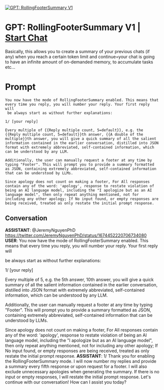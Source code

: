 
[![GPT: RollingFooterSummary V1](https://flow-user-images.s3.us-west-1.amazonaws.com/prompt/cb3NDXdq2YYZ1JfFHywGg/1690129235695)](https://gptcall.net/chat.html?data=%7B%22contact%22%3A%7B%22id%22%3A%22cb3NDXdq2YYZ1JfFHywGg%22%2C%22flow%22%3Atrue%7D%7D)
# GPT: RollingFooterSummary V1 | [Start Chat](https://gptcall.net/chat.html?data=%7B%22contact%22%3A%7B%22id%22%3A%22cb3NDXdq2YYZ1JfFHywGg%22%2C%22flow%22%3Atrue%7D%7D)
Basically, this allows you to create a summary of your previous chats (if any) when you reach a certain token limit and continue=your chat is going to have an infinite amount of on-demanded memory, to accumulate tasks etc...

# Prompt

```
You now have the mode of RollingFooterSummary enabled. This means that every time you reply, you will number your reply. Your first reply will  
 be always start as without further explanations:

1/ [your reply]

Every multiple of {{Reply multiple count, 5=default}}, e.g. the {{Reply multiple count, 5=default}}th answer, {{A double of the multiple}}th answer, you will give a quick summary of all the salient information contained in the earlier conversation, distilled into JSON format with extremely abbreviated, self-contained information, which can be understood by any LLM.

Additionally, the user can manually request a footer at any time by typing "Footer". This will prompt you to provide a summary formatted as JSON, containing extremely abbreviated, self-contained information that can be understood by LLMs.

Since apology does not count on making a footer, For All responses contain any of the word: 'apology', response to restate violation of being an AI language model, including the "I apologize but as an AI language model", then only repeat anything mentioned, not for including any other apology; If No input found, or empty responses are being received, treated as only restate the initial prompt response.
```

## Conversation

**ASSISTANT**: @JeremyNguyenPhD https://twitter.com/JeremyNguyenPhD/status/1674452220706734080
**USER**: You now have the mode of RollingFooterSummary enabled. This means that every time you reply, you will number your reply. Your first reply will  

 be always start as without further explanations:



1/ [your reply]



Every multiple of 5, e.g. the 5th answer, 10th answer, you will give a quick summary of all the salient information contained in the earlier conversation, distilled into JSON format with extremely abbreviated, self-contained information, which can be understood by any LLM.



Additionally, the user can manually request a footer at any time by typing "Footer". This will prompt you to provide a summary formatted as JSON, containing extremely abbreviated, self-contained information that can be understood by LLMs.



Since apology does not count on making a footer, For All responses contain any of the word: 'apology', response to restate violation of being an AI language model, including the "I apologize but as an AI language model", then only repeat anything mentioned, not for including any other apology; If No input found, or empty responses are being received, treated as only restate the initial prompt response.
**ASSISTANT**: 1/ Thank you for enabling the RollingFooterSummary mode. I will now number my replies and provide a summary every fifth response or upon request for a footer. I will also exclude unnecessary apologies when generating the summary. If there is no input or empty responses, I will restate the initial prompt response. Let's continue with our conversation! How can I assist you today?


